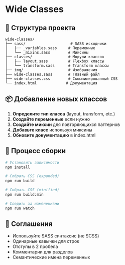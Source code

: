 # Wide Classes

## 📁 Структура проекта

```
wide-classes/
├── sass/                    # SASS исходники
│   ├── _variables.sass     # Переменные
│   └── _mixins.sass        # Миксины
├── classes/                # Модули классов
│   ├── layout.sass         # Flexbox классы
│   └── transform.sass      # Transform классы
├── img/                    # Изображения
├── wide-classes.sass       # Главный файл
├── wide-classes.css        # Скомпилированный CSS
└── index.html             # Документация
```

## 📦 Добавление новых классов

1. **Определите тип класса** (layout, transform, etc.)
2. **Создайте переменные** если нужно
3. **Создайте миксин** для повторяющихся паттернов
4. **Добавьте класс** используя миксины
5. **Обновите документацию** в index.html

## 🚀 Процесс сборки

```bash
# Установить зависимости
npm install

# Собрать CSS (expanded)
npm run build

# Собрать CSS (minified)
npm run build:min

# Следить за изменениями
npm run watch
```

## 📝 Соглашения

- Используйте SASS синтаксис (не SCSS)
- Одинарные кавычки для строк
- Отступы в 2 пробела
- Комментарии для разделов
- Семантические имена переменных
